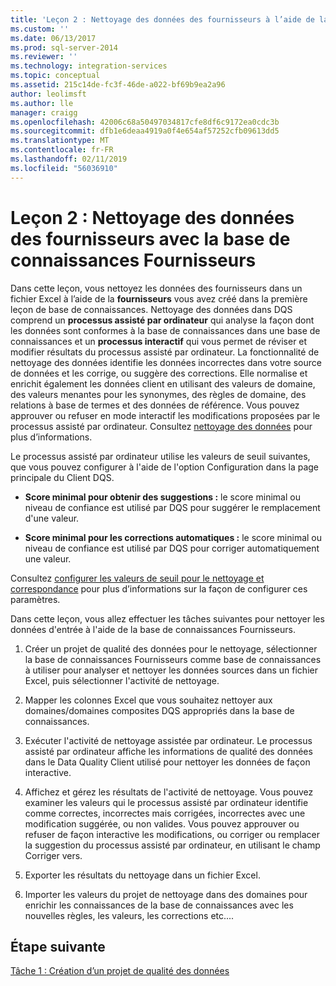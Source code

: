 ```yaml
---
title: 'Leçon 2 : Nettoyage des données des fournisseurs à l’aide de la Base de connaissances fournisseurs | Microsoft Docs'
ms.custom: ''
ms.date: 06/13/2017
ms.prod: sql-server-2014
ms.reviewer: ''
ms.technology: integration-services
ms.topic: conceptual
ms.assetid: 215c14de-fc3f-46de-a022-bf69b9ea2a96
author: leolimsft
ms.author: lle
manager: craigg
ms.openlocfilehash: 42006c68a50497034817cfe8df6c9172ea0cdc3b
ms.sourcegitcommit: dfb1e6deaa4919a0f4e654af57252cfb09613dd5
ms.translationtype: MT
ms.contentlocale: fr-FR
ms.lasthandoff: 02/11/2019
ms.locfileid: "56036910"
---
```

# <a name="lesson-2-cleansing-supplier-data-using-the-suppliers-knowledge-base"></a>Leçon 2 : Nettoyage des données des fournisseurs avec la base de connaissances Fournisseurs
  Dans cette leçon, vous nettoyez les données des fournisseurs dans un fichier Excel à l’aide de la **fournisseurs** vous avez créé dans la première leçon de base de connaissances. Nettoyage des données dans DQS comprend un **processus assisté par ordinateur** qui analyse la façon dont les données sont conformes à la base de connaissances dans une base de connaissances et un **processus interactif** qui vous permet de réviser et modifier résultats du processus assisté par ordinateur. La fonctionnalité de nettoyage des données identifie les données incorrectes dans votre source de données et les corrige, ou suggère des corrections. Elle normalise et enrichit également les données client en utilisant des valeurs de domaine, des valeurs menantes pour les synonymes, des règles de domaine, des relations à base de termes et des données de référence. Vous pouvez approuver ou refuser en mode interactif les modifications proposées par le processus assisté par ordinateur. Consultez [nettoyage des données](https://msdn.microsoft.com/library/gg524800.aspx) pour plus d’informations.  
  
 Le processus assisté par ordinateur utilise les valeurs de seuil suivantes, que vous pouvez configurer à l'aide de l'option Configuration dans la page principale du Client DQS.  
  
-   **Score minimal pour obtenir des suggestions :** le score minimal ou niveau de confiance est utilisé par DQS pour suggérer le remplacement d'une valeur.  
  
-   **Score minimal pour les corrections automatiques :** le score minimal ou niveau de confiance est utilisé par DQS pour corriger automatiquement une valeur.  
  
 Consultez [configurer les valeurs de seuil pour le nettoyage et correspondance](https://msdn.microsoft.com/library/hh510415.aspx) pour plus d’informations sur la façon de configurer ces paramètres.  
  
 Dans cette leçon, vous allez effectuer les tâches suivantes pour nettoyer les données d'entrée à l'aide de la base de connaissances Fournisseurs.  
  
1.  Créer un projet de qualité des données pour le nettoyage, sélectionner la base de connaissances Fournisseurs comme base de connaissances à utiliser pour analyser et nettoyer les données sources dans un fichier Excel, puis sélectionner l'activité de nettoyage.  
  
2.  Mapper les colonnes Excel que vous souhaitez nettoyer aux domaines/domaines composites DQS appropriés dans la base de connaissances.  
  
3.  Exécuter l'activité de nettoyage assistée par ordinateur. Le processus assisté par ordinateur affiche les informations de qualité des données dans le Data Quality Client utilisé pour nettoyer les données de façon interactive.  
  
4.  Affichez et gérez les résultats de l'activité de nettoyage. Vous pouvez examiner les valeurs qui le processus assisté par ordinateur identifie comme correctes, incorrectes mais corrigées, incorrectes avec une modification suggérée, ou non valides. Vous pouvez approuver ou refuser de façon interactive les modifications, ou corriger ou remplacer la suggestion du processus assisté par ordinateur, en utilisant le champ Corriger vers.  
  
5.  Exporter les résultats du nettoyage dans un fichier Excel.  
  
6.  Importer les valeurs du projet de nettoyage dans des domaines pour enrichir les connaissances de la base de connaissances avec les nouvelles règles, les valeurs, les corrections etc....  
  
## <a name="next-step"></a>Étape suivante  
 [Tâche 1 : Création d’un projet de qualité des données](../../2014/tutorials/task-1-creating-a-data-quality-project.md)  
  
  
